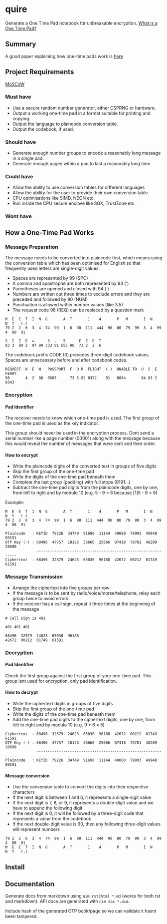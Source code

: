 # quire

Generate a One Time Pad notebook for unbreakable encryption. [What is a One Time Pad?](https://en.wikipedia.org/wiki/One-time_pad)

## Summary

A good paper explaining how one-time pads work is [here](http://users.telenet.be/d.rijmenants/papers/one_time_pad.pdf)

## Project Requirements

[MoSCoW](https://en.wikipedia.org/wiki/MoSCoW_method)

### Must have

- Use a secure random number generator, either CSPRNG or hardware.
- Output a working one-time pad in a format suitable for printing and copying.
- Output the language to plaincode conversion table.
- Output the codebook, if used.

### Should have

- Generate enough number groups to encode a reasonably long message in a single pad.
- Generate enough pages within a pad to last a reasonably long time.

### Could have

- Allow the ability to use conversion tables for different languages
- Allow the ability for the user to provide their own conversion table
- CPU optimisations like SIMD, NEON etc.
- Run inside the CPU secure enclave like SGX, TrustZone etc.

### Wont have

## How a One-Time Pad Works

### Message Preparation

The message needs to be converted into plaincode first, which means using the conversion table which has been optimised for English so that frequently used letters are single-digit values.

- Spaces are represented by 99 (SPC)
- A comma and apostrophe are both represented by 93 (')
- Parentheses are opened and closed with 94 ( )
- Numbers are written out three times to exclude errors and they are preceded and followed by 90 (NUM)
- Punctuation is allowed within number values (like 3.5)
- The request code 98 (REQ) can be replaced by a question mark

```
M  E  E  T  I  N  G       A  T       1    4       P   M       I  N      N  Y   (.)
79 2  2  6  3  4  74  99  1  6  90  111  444  90  80  79  99  3  4  99  4  88  91

S  I  Z  E  =      3  .   5      F  E  E  T
83 3  89 2  97 90 333 91 555 90  73 2  2  6
```

The codebook prefix CODE (0) precedes three-digit codebook values. Spaces are unnecessary before and after codebook codes.

```
REQUEST  N  E  W   PASSPORT  F  O R  FLIGHT  (.)  UNABLE TO  U  S  E  FERRY
98       4  2  86  0587      73 5 82 0352    91   0884       84 83 2  0343
```

### Encryption

#### Pad Identifier

The receiver needs to know which one-time pad is used. The first group of the one-time pad is used as the key indicator.

This group should never be used in the encryption process. Dont send a serial number like a page number (00001) along with the message because this would reveal the number of messages that were sent and their order.

#### How to encrypt

- Write the plaincode digits of the converted text in groups of five digits
- Skip the first group of the one-time pad
- Write the digits of the one-time pad beneath them
- Complete the last group (padding) with full stops (9191...)
- Subtract the one-time pad digits from the plaincode digits, one by one, from left to right and by modulo 10 (e.g. 5 - 9 = 6 because [1]5 - 9 = 6)

Example:

```
M  E  E  T  I  N  G       A  T       1    4       P   M       I  N      N  Y   (.)
79 2  2  6  3  4  74  99  1  6  90  111  444  90  80  79  99  3  4  99  4  88  91

Plaincode   : KEYID  79226  34749  91690  11144  49080  79993  49948  89191
OTP Key (-) : 68496  47757  10126  36660  25066  07418  79781  48209  28600
              -------------------------------------------------------------
Ciphertext  : 68496  32579  24623  65030  96188  42672  00212  01749  61591
```

### Message Transmission

- Arrange the ciphertext into five groups per row
- If the message is to be sent by radio/voice/morse/telephone, relay each group twice to avoid errors
- If the receiver has a call sign, repeat it three times at the beginning of the message

```
# Call sign is 401

401 401 401

68496  32579  24623  65030  96188
42672  00212  01749  61591
```

### Decryption

#### Pad Identifier

Check the first group against the first group of your one-time pad. This group isnt used for encryption, only pad identification.

#### How to decrypt

- Write the ciphertext digits in groups of five digits
- Skip the first group of the one-time pad
- Write the digits of the one-time pad beneath them
- Add the one-time pad digits to the ciphertext digits, one by one, from left to right and by modulo 10 (e.g. 9 + 6 = 5)

```
Ciphertext  : 68496  32579  24623  65030  96188  42672  00212  01749  61591
OTP Key (-) : 68496  47757  10126  36660  25066  07418  79781  48209  28600
              -------------------------------------------------------------
Plaincode   : KEYID  79226  34749  91690  11144  49080  79993  49948  89191
```

#### Message conversion

- Use the conversion table to convert the digits into their respective characters
- If the next digit is between 1 and 6, it represents a single-sigit value
- If the next digit is 7, 8, or 9, it represents a double-digit value and we have to append the following digit
- If the next digit is 0, it will be followed by a three-digit code that represents a value from the codebook
- If the next double-digit value is 90, then any following three-digit values will represent numbers

```
79 2  2  6  3  4  74  99  1  6  90  111  444  90  80  79  99  3  4  99  4  88  91
M  E  E  T  I  N  G       A  T       1    4       P   M       I  N      N  Y   (.)
```


## Install

## Documentation

Generate docs from markdown using `nim rst2html *.md` (works for both rst and markdown). API docs are generated with `nim doc *.nim`.

Include hash of the generated OTP book/page so we can validate it hasnt been tampered.
